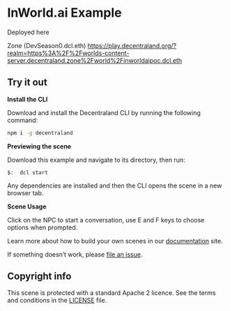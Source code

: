 # InWorld.ai Example

Deployed here 

Zone (DevSeason0.dcl.eth)
[https://play.decentraland.org/?realm=https%3A%2F%2Fworlds-content-server.decentraland.zone%2Fworld%2Finworldaipoc.dcl.eth
](https://play.decentraland.org/?realm=https%3A%2F%2Fworlds-content-server.decentraland.zone%2Fworld%2Finworldaipoc.dcl.eth)

## Try it out

**Install the CLI**

Download and install the Decentraland CLI by running the following command:

```bash
npm i -g decentraland
```

**Previewing the scene**

Download this example and navigate to its directory, then run:

```
$:  dcl start
```

Any dependencies are installed and then the CLI opens the scene in a new browser tab.

**Scene Usage**

Click on the NPC to start a conversation, use E and F keys to choose options when prompted.

Learn more about how to build your own scenes in our [documentation](https://docs.decentraland.org/) site.

If something doesn’t work, please [file an issue](https://github.com/decentraland-scenes/Awesome-Repository/issues/new).


## Copyright info

This scene is protected with a standard Apache 2 licence. See the terms and conditions in the [LICENSE](/LICENSE) file.
